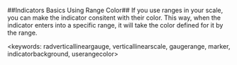 ##Indicators Basics Using Range Color##
If you use ranges in your scale, you can make the indicator consitent with their color. This way, when the indicator enters into a specific range, it will take the color defined for it by the range.

<keywords: radverticallineargauge, verticallinearscale, gaugerange, marker, indicatorbackground, userangecolor>